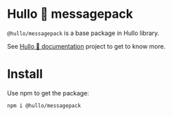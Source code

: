 # Hullo 👋 messagepack

`@hullo/messagepack` is a base package in Hullo library.

See [Hullo 👋 documentation](https://hullo.dev/hullo-messagepack/intro) project to get to know more.

# Install

Use npm to get the package:

```
npm i @hullo/messagepack
```
